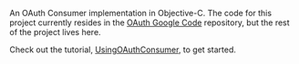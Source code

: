 An OAuth Consumer implementation in Objective-C. The code for this project currently resides in the [OAuth Google Code](http://code.google.com/p/oauth/) repository, but the rest of the project lives here.

Check out the tutorial, [UsingOAuthConsumer](UsingOAuthConsumer.md), to get started.